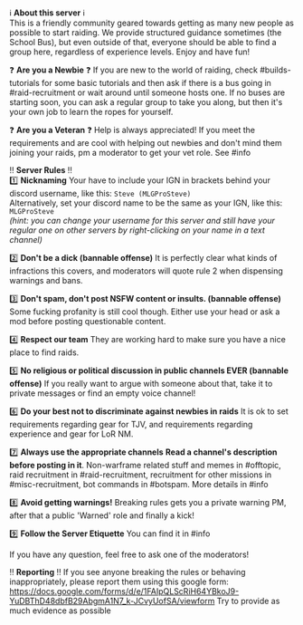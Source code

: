 :information_source: **About this server** :information_source:  
This is a friendly community geared towards getting as many new people as possible to start raiding. 
We provide structured guidance sometimes (the School Bus), but even outside of that, everyone should be able to find a group here, regardless of experience levels. 
Enjoy and have fun!

:question: **Are you a Newbie** :question: 
If you are new to the world of raiding, check #builds-tutorials for some basic tutorials and then ask if there is a bus going in #raid-recruitment or wait around until someone hosts one. 
If no buses are starting soon, you can ask a regular group to take you along, but then it's your own job to learn the ropes for yourself. 

:question: **Are you a Veteran** :question: 
Help is always appreciated! If you meet the requirements and are cool with helping out newbies and don't mind them joining your raids, pm a moderator to get your vet role. See #info 


:bangbang: **Server Rules** :bangbang:  
:one: **Nicknaming**
Your have to include your IGN in brackets behind your discord username, like this: `Steve (MLGProSteve)`  
Alternatively, set your discord name to be the same as your IGN, like this: `MLGProSteve`  
*(hint: you can change your username for this server and still have your regular one on other servers by right-clicking on your name in a text channel)*

:two: **Don't be a dick (bannable offense)**
It is perfectly clear what kinds of infractions this covers, and moderators will quote rule 2 when dispensing warnings and bans. 

:three: **Don't spam, don't post NSFW content or insults. (bannable offense)**
Some fucking profanity is still cool though. Either use your head or ask a mod before posting questionable content. 

:four: **Respect our team**
They are working hard to make sure you have a nice place to find raids.

:five: **No religious or political discussion in public channels EVER (bannable offense)**
If you really want to argue with someone about that, take it to private messages or find an empty voice channel!

:six: **Do your best not to discriminate against newbies in raids**
It is ok to set requirements regarding gear for TJV, and requirements regarding experience and gear for LoR NM. 

:seven: **Always use the appropriate channels**
**Read a channel's description before posting in it**. Non-warframe related stuff and memes in #offtopic, raid recruitment in #raid-recruitment, recruitment for other missions in #misc-recruitment, bot commands in #botspam.
More details in #info

:eight: **Avoid getting warnings!**
Breaking rules gets you a private warning PM, after that a public 'Warned' role and finally a kick!

:nine: **Follow the Server Etiquette**
You can find it in #info 

If you have any question, feel free to ask one of the moderators!


:bangbang: **Reporting** :bangbang: 
If you see anyone breaking the rules or behaving inappropriately, please report them using this google form: https://docs.google.com/forms/d/e/1FAIpQLScRiH64YBkoJ9-YuDBThD48dbfB29AbgmA1N7_k-JCvyUofSA/viewform
Try to provide as much evidence as possible
